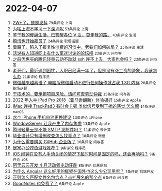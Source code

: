 # 2022-04-07

1. [2W+了，瑟瑟发抖](https://www.v2ex.com/t/845398) `79条评论` `上海`
1. [为啥上海不学习一下深圳呢](https://www.v2ex.com/t/845404) `53条评论` `上海`
1. [鉴于我的傻逼生活，已警醒各位 V 友，莫走我的路。](https://www.v2ex.com/t/845410) `43条评论` `生活`
1. [腾讯也开始裁员了](https://www.v2ex.com/t/845426) `24条评论` `职场话题`
1. [着魔了，陷入了报复性消费的习惯中，老铁们如何破局？](https://www.v2ex.com/t/845437) `23条评论` `生活`
1. [话说有人知道网上有什么军迷讨论的论坛吗](https://www.v2ex.com/t/845396) `23条评论` `问与答`
1. [之前优惠买的腾讯轻量云动不动就 ssh 连不上去，大家也会吗？](https://www.v2ex.com/t/845388) `23条评论` `问与答`
1. [老哥们，最近遇到困扰，入职已经满一年了，但是没有涨工资的迹象，我该怎么办](https://www.v2ex.com/t/845390) `21条评论` `程序员`
1. [微信越来越离谱了,电脑版微信启动不进行任何操作就占我 1.3G 内存](https://www.v2ex.com/t/845415) `20条评论` `职场话题`
1. [干技术的，要承担项目风险，请问可否劳动仲裁](https://www.v2ex.com/t/845424) `15条评论` `问与答`
1. [2022 年入手 iPad Pro 2018（亚马逊翻新）体验极好](https://www.v2ex.com/t/845417) `15条评论` `Apple`
1. [iMac 连接 TrackPad3 有时会卡顿 类似信号受到干扰的感觉 怎么解](https://www.v2ex.com/t/845408) `14条评论` `macOS`
1. [求个 iPhone 手机电池更换建议](https://www.v2ex.com/t/845427) `13条评论` `iPhone`
1. [WindowServer 让我产生了内存焦虑](https://www.v2ex.com/t/845423) `13条评论` `Apple`
1. [腾讯轻量云是不能 SMTP 发邮件吗？](https://www.v2ex.com/t/845385) `11条评论` `云计算`
1. [毕业设计只有增删改查怎么找亮点？](https://www.v2ex.com/t/845443) `10条评论` `微信`
1. [为什么需要购买 GitHub 企业版？](https://www.v2ex.com/t/845405) `10条评论` `问与答`
1. [居家办公摸鱼游戏推荐？](https://www.v2ex.com/t/845422) `9条评论` `程序员`
1. [iOS 闹钟在没有人手动关闭的情况下超时时间是固定的吗，还会再响吗？](https://www.v2ex.com/t/845387) `9条评论` `iOS`
1. [阿里云云开发 4 月活动领电动牙刷](https://www.v2ex.com/t/845397) `8条评论` `优惠信息`
1. [为什么 Angular 这么好用的框架在国外也这么少公司用呢？](https://www.v2ex.com/t/845430) `7条评论` `前端开发`
1. [正则怎么匹配文件名包含点？点扩展名的那个点](https://www.v2ex.com/t/845421) `6条评论` `问与答`
1. [GoodNotes 也免费了？](https://www.v2ex.com/t/845412) `6条评论` `Apple`
